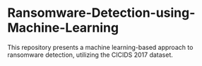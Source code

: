 # Ransomware-Detection-using-Machine-Learning
This repository presents a machine learning-based approach to ransomware detection, utilizing the CICIDS 2017 dataset.
